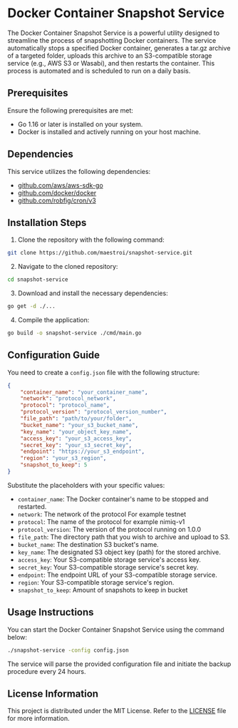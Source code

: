 # Docker Container Snapshot Service

The Docker Container Snapshot Service is a powerful utility designed to streamline the process of snapshotting Docker containers. The service automatically stops a specified Docker container, generates a tar.gz archive of a targeted folder, uploads this archive to an S3-compatible storage service (e.g., AWS S3 or Wasabi), and then restarts the container. This process is automated and is scheduled to run on a daily basis.

## Prerequisites

Ensure the following prerequisites are met:

- Go 1.16 or later is installed on your system.
- Docker is installed and actively running on your host machine.

## Dependencies

This service utilizes the following dependencies:

- [github.com/aws/aws-sdk-go](https://github.com/aws/aws-sdk-go)
- [github.com/docker/docker](https://github.com/docker/docker)
- [github.com/robfig/cron/v3](https://github.com/robfig/cron)

## Installation Steps

1. Clone the repository with the following command:

```bash
git clone https://github.com/maestroi/snapshot-service.git
```

2. Navigate to the cloned repository:

```bash
cd snapshot-service
```

3. Download and install the necessary dependencies:

```bash
go get -d ./...
```

4. Compile the application:

```bash
go build -o snapshot-service ./cmd/main.go
```

## Configuration Guide

You need to create a `config.json` file with the following structure:

```json
{
    "container_name": "your_container_name",
    "network": "protocol_network",
    "protocol": "protocol_name",
    "protocol_version": "protocol_version_number",
    "file_path": "path/to/your/folder",
    "bucket_name": "your_s3_bucket_name",
    "key_name": "your_object_key_name",
    "access_key": "your_s3_access_key",
    "secret_key": "your_s3_secret_key",
    "endpoint": "https://your_s3_endpoint",
    "region": "your_s3_region",
    "snapshot_to_keep": 5
}
```

Substitute the placeholders with your specific values:

- `container_name`: The Docker container's name to be stopped and restarted.
- `network`: The network of the protocol For example testnet
- `protocol`: The name of the protocol for example nimiq-v1
- `protocol_version`: The version of the protocol running on 1.0.0
- `file_path`: The directory path that you wish to archive and upload to S3.
- `bucket_name`: The destination S3 bucket's name.
- `key_name`: The designated S3 object key (path) for the stored archive.
- `access_key`: Your S3-compatible storage service's access key.
- `secret_key`: Your S3-compatible storage service's secret key.
- `endpoint`: The endpoint URL of your S3-compatible storage service.
- `region`: Your S3-compatible storage service's region.
- `snapshot_to_keep`: Amount of snapshots to keep in bucket

## Usage Instructions

You can start the Docker Container Snapshot Service using the command below:

```bash
./snapshot-service -config config.json
```

The service will parse the provided configuration file and initiate the backup procedure every 24 hours.

## License Information

This project is distributed under the MIT License. Refer to the [LICENSE](LICENSE) file for more information.
